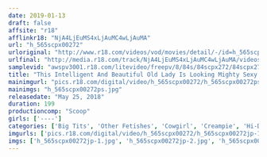 ```yaml
---
date: 2019-01-13
draft: false
affsite: "r18"
afflinkr18: "NjA4LjEuMS4xLjAuMC4wLjAuMA"
url: "h_565scpx00272"
urloriginal: "http://www.r18.com/videos/vod/movies/detail/-/id=h_565scpx00272"
urlfinal: "http://media.r18.com/track/NjA4LjEuMS4xLjAuMC4wLjAuMA/videos/vod/movies/detail/-/id=h_565scpx00272"
samplevid: "awspv3001.r18.com/litevideo/freepv/8/84s/84scpx272/84scpx272_dmb_w.mp4"
title: "This Intelligent And Beautiful Old Lady Is Looking Mighty Sexy As She Treats Her Excess Body Hair! She Was So Hot That My Dick Got Rock Hard! I Couldn't Keep My Erection Down, So I Started Licking Her Defenseless Armpits And Forced Her To Give Me Some Creampie Sex To Relieve My Pain!! 2"
mainimgurl: "pics.r18.com/digital/video/h_565scpx00272/h_565scpx00272ps.jpg"
mainimgs: "h_565scpx00272ps.jpg"
releasedate: "May 25, 2018"
duration: 199
productioncomp: "Scoop"
girls: ['----']
categories: ['Big Tits', 'Other Fetishes', 'Cowgirl', 'Creampie', 'Hi-Def']
imgurls: ['pics.r18.com/digital/video/h_565scpx00272/h_565scpx00272jp-1.jpg', 'pics.r18.com/digital/video/h_565scpx00272/h_565scpx00272jp-2.jpg', 'pics.r18.com/digital/video/h_565scpx00272/h_565scpx00272jp-3.jpg', 'pics.r18.com/digital/video/h_565scpx00272/h_565scpx00272jp-4.jpg', 'pics.r18.com/digital/video/h_565scpx00272/h_565scpx00272jp-5.jpg', 'pics.r18.com/digital/video/h_565scpx00272/h_565scpx00272jp-6.jpg', 'pics.r18.com/digital/video/h_565scpx00272/h_565scpx00272jp-7.jpg', 'pics.r18.com/digital/video/h_565scpx00272/h_565scpx00272jp-8.jpg', 'pics.r18.com/digital/video/h_565scpx00272/h_565scpx00272jp-9.jpg', 'pics.r18.com/digital/video/h_565scpx00272/h_565scpx00272jp-10.jpg', 'pics.r18.com/digital/video/h_565scpx00272/h_565scpx00272jp-11.jpg', 'pics.r18.com/digital/video/h_565scpx00272/h_565scpx00272jp-12.jpg', 'pics.r18.com/digital/video/h_565scpx00272/h_565scpx00272jp-13.jpg', 'pics.r18.com/digital/video/h_565scpx00272/h_565scpx00272jp-14.jpg', 'pics.r18.com/digital/video/h_565scpx00272/h_565scpx00272jp-15.jpg', 'pics.r18.com/digital/video/h_565scpx00272/h_565scpx00272jp-16.jpg', 'pics.r18.com/digital/video/h_565scpx00272/h_565scpx00272jp-17.jpg', 'pics.r18.com/digital/video/h_565scpx00272/h_565scpx00272jp-18.jpg', 'pics.r18.com/digital/video/h_565scpx00272/h_565scpx00272jp-19.jpg', 'pics.r18.com/digital/video/h_565scpx00272/h_565scpx00272jp-20.jpg']
imgs: ['h_565scpx00272jp-1.jpg', 'h_565scpx00272jp-2.jpg', 'h_565scpx00272jp-3.jpg', 'h_565scpx00272jp-4.jpg', 'h_565scpx00272jp-5.jpg', 'h_565scpx00272jp-6.jpg', 'h_565scpx00272jp-7.jpg', 'h_565scpx00272jp-8.jpg', 'h_565scpx00272jp-9.jpg', 'h_565scpx00272jp-10.jpg', 'h_565scpx00272jp-11.jpg', 'h_565scpx00272jp-12.jpg', 'h_565scpx00272jp-13.jpg', 'h_565scpx00272jp-14.jpg', 'h_565scpx00272jp-15.jpg', 'h_565scpx00272jp-16.jpg', 'h_565scpx00272jp-17.jpg', 'h_565scpx00272jp-18.jpg', 'h_565scpx00272jp-19.jpg', 'h_565scpx00272jp-20.jpg']
---
```

